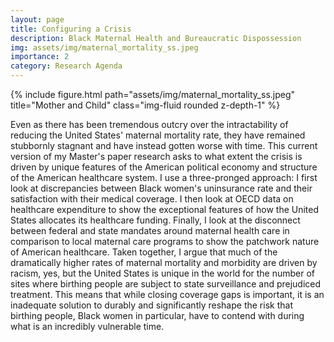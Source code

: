 ```yaml
---
layout: page
title: Configuring a Crisis
description: Black Maternal Health and Bureaucratic Dispossession
img: assets/img/maternal_mortality_ss.jpeg
importance: 2
category: Research Agenda
---
```


{% include figure.html path="assets/img/maternal_mortality_ss.jpeg" title="Mother and Child" class="img-fluid rounded z-depth-1" %}

Even as there has been tremendous outcry over the intractability of reducing the United States' maternal mortality rate, they have remained stubbornly stagnant and have instead gotten worse with time. This current version of my Master's paper research asks to what extent the crisis is driven by unique features of the American political economy and structure of the American healthcare system. I use a three-pronged approach: I first look at discrepancies between Black women's uninsurance rate and their satisfaction with their medical coverage. I then look at OECD data on healthcare expenditure to show the exceptional features of how the United States allocates its healthcare funding. Finally, I look at the disconnect between federal and state mandates around maternal health care in comparison to local maternal care programs to show the patchwork nature of American healthcare. Taken together, I argue that much of the dramatically higher rates of maternal mortality and morbidity are driven by racism, yes, but the United States is unique in the world for the number of sites where birthing people are subject to state surveillance and prejudiced treatment. This means that while closing coverage gaps is important, it is an inadequate solution to durably and significantly reshape the risk that birthing people, Black women in particular, have to contend with during what is an incredibly vulnerable time. 
